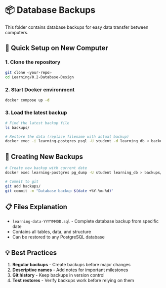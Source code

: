 # 📦 Database Backups

This folder contains database backups for easy data transfer between computers.

## 🚀 Quick Setup on New Computer

### 1. Clone the repository
```bash
git clone <your-repo>
cd Learning/0.2-Database-Design
```

### 2. Start Docker environment
```bash
docker compose up -d
```

### 3. Load the latest backup
```bash
# Find the latest backup file
ls backups/

# Restore the data (replace filename with actual backup)
docker exec -i learning-postgres psql -U student -d learning_db < backups/learning-data-YYYYMMDD.sql
```

## 🔄 Creating New Backups

```bash
# Create new backup with current date
docker exec learning-postgres pg_dump -U student learning_db > backups/learning-data-$(date +%Y%m%d).sql

# Commit to git
git add backups/
git commit -m "Database backup $(date +%Y-%m-%d)"
```

## 📋 Files Explanation

- `learning-data-YYYYMMDD.sql` - Complete database backup from specific date
- Contains all tables, data, and structure
- Can be restored to any PostgreSQL database

## 💡 Best Practices

1. **Regular backups** - Create backups before major changes
2. **Descriptive names** - Add notes for important milestones
3. **Git history** - Keep backups in version control
4. **Test restores** - Verify backups work before relying on them 